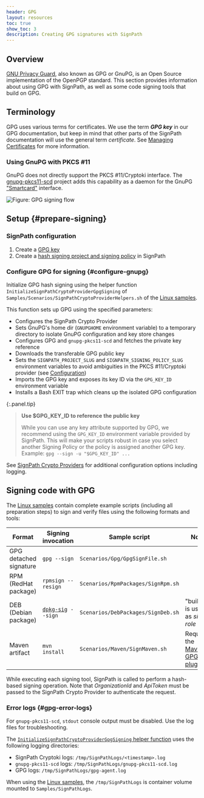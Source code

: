 ```yaml
---
header: GPG
layout: resources
toc: true
show_toc: 3
description: Creating GPG signatures with SignPath
---
```


## Overview

[GNU Privacy Guard](https://gnupg.org/), also known as GPG or GnuPG, is an Open Source implementation of the OpenPGP standard. This section provides information about using GPG with SignPath, as well as some code signing tools that build on GPG.

## Terminology

GPG uses various terms for certificates. We use the term **_GPG key_** in our GPG documentation, but keep in mind that other parts of the SignPath documentation will use the general term _certificate_. See [Managing Certificates](/managing-certificates#certificate-types) for more information.

### Using GnuPG with PKCS #11

GnuPG does not directly support the PKCS #11/Cryptoki interface. The [gnupg-pkcs11-scd](https://github.com/alonbl/gnupg-pkcs11-scd/) project adds this capability as a daemon for the GnuPG ["Smartcard"](https://wiki.gnupg.org/SmartCard) interface.

![Figure: GPG signing flow](/assets/img/resources/crypto-providers/gpg-signing-flow.svg)

## Setup {#prepare-signing}

### SignPath configuration

1. Create a [GPG key](/managing-certificates)
2. Create a [hash signing project and signing policy](/crypto-providers/#signpath-project-configuration) in SignPath

### Configure GPG for signing {#configure-gnupg}

Initialize GPG hash signing using the helper function `InitializeSignPathCryptoProviderGpgSigning` of `Samples/Scenarios/SignPathCryptoProviderHelpers.sh` of the [Linux samples].

This function sets up GPG using the specified parameters:
  * Configures the SignPath Crypto Provider
  * Sets GnuPG's home dir (`GNUPGHOME` environment variable) to a temporary directory to isolate GnuPG configuration and key store changes
  * Configures GPG and `gnupg-pkcs11-scd` and fetches the private key reference
  * Downloads the transferable GPG public key 
  * Sets the `SIGNPATH_PROJECT_SLUG` and `SIGNPATH_SIGNING_POLICY_SLUG` environment variables to avoid ambiguities in the PKCS #11/Cryptoki provider (see [Configuration](index/#crypto-provider-config-values-project-signingpolicy))
  * Imports the GPG key and exposes its key ID via the `GPG_KEY_ID` environment variable
  * Installs a Bash EXIT trap which cleans up the isolated GPG configuration

{:.panel.tip}
> **Use $GPG_KEY_ID to reference the public key**
>
> While you can use any key attribute supported by GPG, we recommend using the `GPG_KEY_ID` environment variable provided by SignPath. This will make your scripts robust in case you select another Signing Policy or the policy is assigned another GPG key. Example: `gpg --sign -u "$GPG_KEY_ID" ...`

See [SignPath Crypto Providers](/crypto-providers/#crypto-provider-configuration) for additional configuration options including logging.

## Signing code with GPG

The [Linux samples] contain complete example scripts (including all preparation steps) to sign and verify files using the following formats and tools:

| Format                  | Signing invocation     | Sample script                        | Note
|-------------------------|------------------------|--------------------------------------|---------
| GPG detached signature  | `gpg --sign`           | `Scenarios/Gpg/GpgSignFile.sh`       |
| RPM (RedHat package)    | `rpmsign --resign`     | `Scenarios/RpmPackages/SignRpm.sh`   |
| DEB (Debian package)    | [`dpkg-sig`]` --sign`  | `Scenarios/DebPackages/SignDeb.sh`   | "builder" is used as _sign role_
| Maven artifact          | `mvn install`          | `Scenarios/Maven/SignMaven.sh`       | Requires the [Maven GPG plugin]

While executing each signing tool, SignPath is called to perform a hash-based signing operation. Note that _OrganizationId_ and _ApiToken_ must be passed to the SignPath Crypto Provider to authenticate the request.

### Error logs {#gpg-error-logs}

For `gnupg-pkcs11-scd`, `stdout` console output must be disabled. Use the log files for troubleshooting.

The [`InitializeSignPathCryptoProviderGpgSigning` helper function](/crypto-providers/gpg#configure-gnupg) uses the following logging directories:

* SignPath Cryptoki logs: `/tmp/SignPathLogs/<timestamp>.log`
* `gnupg-pkcs11-scd` logs: `/tmp/SignPathLogs/gnupg-pkcs11-scd.log`
* GPG logs: `/tmp/SignPathLogs/gpg-agent.log`

When using the [Linux samples], the `/tmp/SignPathLogs` is container volume mounted to `Samples/SignPathLogs`.

[Linux samples]: /crypto-providers#linux-docker-samples
[`dpkg-sig`]: https://manpages.debian.org/bullseye/dpkg-sig/dpkg-sig.1.en.html
[Maven GPG plugin]: https://maven.apache.org/plugins/maven-gpg-plugin/